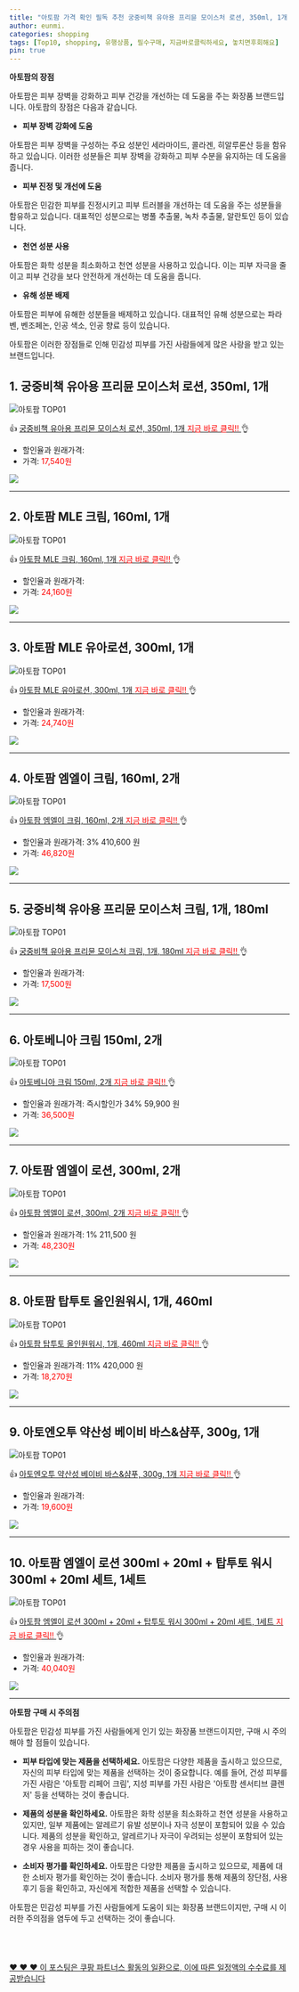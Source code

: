 ```yaml
---
title: "아토팜 가격 확인 필독 추천 궁중비책 유아용 프리뮨 모이스처 로션, 350ml, 1개 비교 장점 구매가이드"
author: eunmi.
categories: shopping
tags: [Top10, shopping, 유행상품, 필수구매, 지금바로클릭하세요, 놓치면후회해요]
pin: true
---
```

**아토팜의 장점**

아토팜은 피부 장벽을 강화하고 피부 건강을 개선하는 데 도움을 주는 화장품 브랜드입니다. 아토팜의 장점은 다음과 같습니다.

* **피부 장벽 강화에 도움**

아토팜은 피부 장벽을 구성하는 주요 성분인 세라마이드, 콜라겐, 히알루론산 등을 함유하고 있습니다. 이러한 성분들은 피부 장벽을 강화하고 피부 수분을 유지하는 데 도움을 줍니다.

* **피부 진정 및 개선에 도움**

아토팜은 민감한 피부를 진정시키고 피부 트러블을 개선하는 데 도움을 주는 성분들을 함유하고 있습니다. 대표적인 성분으로는 병풀 추출물, 녹차 추출물, 알란토인 등이 있습니다.

* **천연 성분 사용**

아토팜은 화학 성분을 최소화하고 천연 성분을 사용하고 있습니다. 이는 피부 자극을 줄이고 피부 건강을 보다 안전하게 개선하는 데 도움을 줍니다.

* **유해 성분 배제**

아토팜은 피부에 유해한 성분들을 배제하고 있습니다. 대표적인 유해 성분으로는 파라벤, 벤조페논, 인공 색소, 인공 향료 등이 있습니다.

아토팜은 이러한 장점들로 인해 민감성 피부를 가진 사람들에게 많은 사랑을 받고 있는 브랜드입니다.

   

## 1. 궁중비책 유아용 프리뮨 모이스처 로션, 350ml, 1개

![아토팜 TOP01](https://thumbnail10.coupangcdn.com/thumbnails/remote/230x230ex/image/retail/images/2023/04/17/14/6/f69a460b-01b7-4f35-ac90-42981bceefca.jpg)


👍 [궁중비책 유아용 프리뮨 모이스처 로션, 350ml, 1개 <font color=red> 지금 바로 클릭!! </font> ](https://link.coupang.com/re/AFFSDP?lptag=AF3617701&subid=GithubCoopas&pageKey=7273779872&traceid=V0-153&itemId=14296417327&vendorItemId=85694518849) 👌 


- 할인율과 원래가격: 
- 가격: <span style='color:red'>17,540원</span>

[![](/discount_price.png)](https://link.coupang.com/re/AFFSDP?lptag=AF3617701&subid=GithubCoopas&pageKey=7273779872&traceid=V0-153&itemId=14296417327&vendorItemId=85694518849)

---


   

## 2. 아토팜 MLE 크림, 160ml, 1개

![아토팜 TOP01](https://thumbnail10.coupangcdn.com/thumbnails/remote/230x230ex/image/retail/images/1331424713366067-acdefba1-3dfe-4b6d-b939-250b1d19dc9d.png)


👍 [아토팜 MLE 크림, 160ml, 1개 <font color=red> 지금 바로 클릭!! </font> ](https://link.coupang.com/re/AFFSDP?lptag=AF3617701&subid=GithubCoopas&pageKey=4876504068&traceid=V0-153&itemId=6344300616&vendorItemId=3066623754) 👌 


- 할인율과 원래가격: 
- 가격: <span style='color:red'>24,160원</span>

[![](/discount_price.png)](https://link.coupang.com/re/AFFSDP?lptag=AF3617701&subid=GithubCoopas&pageKey=4876504068&traceid=V0-153&itemId=6344300616&vendorItemId=3066623754)

---


   

## 3. 아토팜 MLE 유아로션, 300ml, 1개

![아토팜 TOP01](https://thumbnail10.coupangcdn.com/thumbnails/remote/230x230ex/image/retail/images/2533239866606246-b500c1c5-af19-462e-8410-1bb6b3fe940e.jpg)


👍 [아토팜 MLE 유아로션, 300ml, 1개 <font color=red> 지금 바로 클릭!! </font> ](https://link.coupang.com/re/AFFSDP?lptag=AF3617701&subid=GithubCoopas&pageKey=9688432&traceid=V0-153&itemId=42798230&vendorItemId=3066623756) 👌 


- 할인율과 원래가격: 
- 가격: <span style='color:red'>24,740원</span>

[![](/discount_price.png)](https://link.coupang.com/re/AFFSDP?lptag=AF3617701&subid=GithubCoopas&pageKey=9688432&traceid=V0-153&itemId=42798230&vendorItemId=3066623756)

---


   

## 4. 아토팜 엠엘이 크림, 160ml, 2개

![아토팜 TOP01](https://thumbnail7.coupangcdn.com/thumbnails/remote/230x230ex/image/retail/images/c7ac358f-932a-4d2f-9744-5500e3a092e07274997642143777539.png)


👍 [아토팜 엠엘이 크림, 160ml, 2개 <font color=red> 지금 바로 클릭!! </font> ](https://link.coupang.com/re/AFFSDP?lptag=AF3617701&subid=GithubCoopas&pageKey=4876504068&traceid=V0-153&itemId=18336200853&vendorItemId=85480600252) 👌 


- 할인율과 원래가격: 3%  410,600   원
- 가격: <span style='color:red'>46,820원</span>

[![](/discount_price.png)](https://link.coupang.com/re/AFFSDP?lptag=AF3617701&subid=GithubCoopas&pageKey=4876504068&traceid=V0-153&itemId=18336200853&vendorItemId=85480600252)

---


   

## 5. 궁중비책 유아용 프리뮨 모이스처 크림, 1개, 180ml

![아토팜 TOP01](https://thumbnail10.coupangcdn.com/thumbnails/remote/230x230ex/image/retail/images/2023/04/17/14/7/e8fa9bda-98e6-4f67-a0d4-d98fd3ade15b.jpg)


👍 [궁중비책 유아용 프리뮨 모이스처 크림, 1개, 180ml <font color=red> 지금 바로 클릭!! </font> ](https://link.coupang.com/re/AFFSDP?lptag=AF3617701&subid=GithubCoopas&pageKey=7320810461&traceid=V0-153&itemId=18556761917&vendorItemId=85694518749) 👌 


- 할인율과 원래가격: 
- 가격: <span style='color:red'>17,500원</span>

[![](/discount_price.png)](https://link.coupang.com/re/AFFSDP?lptag=AF3617701&subid=GithubCoopas&pageKey=7320810461&traceid=V0-153&itemId=18556761917&vendorItemId=85694518749)

---


   

## 6. 아토베니아 크림 150ml, 2개

![아토팜 TOP01](https://thumbnail7.coupangcdn.com/thumbnails/remote/230x230ex/image/vendor_inventory/4900/257474eb0f6daa7b2c2f7caee643c2c162694f3ce7499833204bb97ca9e0.jpg)


👍 [아토베니아 크림 150ml, 2개 <font color=red> 지금 바로 클릭!! </font> ](https://link.coupang.com/re/AFFSDP?lptag=AF3617701&subid=GithubCoopas&pageKey=136280693&traceid=V0-153&itemId=2370686726&vendorItemId=3805150537) 👌 


- 할인율과 원래가격: 즉시할인가 34%  59,900   원
- 가격: <span style='color:red'>36,500원</span>

[![](/discount_price.png)](https://link.coupang.com/re/AFFSDP?lptag=AF3617701&subid=GithubCoopas&pageKey=136280693&traceid=V0-153&itemId=2370686726&vendorItemId=3805150537)

---


   

## 7. 아토팜 엠엘이 로션, 300ml, 2개

![아토팜 TOP01](https://thumbnail7.coupangcdn.com/thumbnails/remote/230x230ex/image/retail/images/4d5c6e84-a7e3-47f9-b60d-f59c3b10c89b7913193552859591960.png)


👍 [아토팜 엠엘이 로션, 300ml, 2개 <font color=red> 지금 바로 클릭!! </font> ](https://link.coupang.com/re/AFFSDP?lptag=AF3617701&subid=GithubCoopas&pageKey=9688432&traceid=V0-153&itemId=18336201429&vendorItemId=85480600692) 👌 


- 할인율과 원래가격: 1%  211,500   원
- 가격: <span style='color:red'>48,230원</span>

[![](/discount_price.png)](https://link.coupang.com/re/AFFSDP?lptag=AF3617701&subid=GithubCoopas&pageKey=9688432&traceid=V0-153&itemId=18336201429&vendorItemId=85480600692)

---


   

## 8. 아토팜 탑투토 올인원워시, 1개, 460ml

![아토팜 TOP01](https://thumbnail10.coupangcdn.com/thumbnails/remote/230x230ex/image/retail/images/3669928634309558-b4dd27c1-d4cf-4d4c-8e49-62cd6c38be65.jpg)


👍 [아토팜 탑투토 올인원워시, 1개, 460ml <font color=red> 지금 바로 클릭!! </font> ](https://link.coupang.com/re/AFFSDP?lptag=AF3617701&subid=GithubCoopas&pageKey=5509226394&traceid=V0-153&itemId=12160080455&vendorItemId=3068306207) 👌 


- 할인율과 원래가격: 11%  420,000   원
- 가격: <span style='color:red'>18,270원</span>

[![](/discount_price.png)](https://link.coupang.com/re/AFFSDP?lptag=AF3617701&subid=GithubCoopas&pageKey=5509226394&traceid=V0-153&itemId=12160080455&vendorItemId=3068306207)

---


   

## 9. 아토엔오투 약산성 베이비 바스&샴푸, 300g, 1개

![아토팜 TOP01](https://thumbnail9.coupangcdn.com/thumbnails/remote/230x230ex/image/vendor_inventory/942d/9ed9a999effaa5c46315796bef552a5fedbae00b5f64ade2ed1225da8a34.jpg)


👍 [아토엔오투 약산성 베이비 바스&샴푸, 300g, 1개 <font color=red> 지금 바로 클릭!! </font> ](https://link.coupang.com/re/AFFSDP?lptag=AF3617701&subid=GithubCoopas&pageKey=6187677&traceid=V0-153&itemId=27654856&vendorItemId=83682941084) 👌 


- 할인율과 원래가격: 
- 가격: <span style='color:red'>19,600원</span>

[![](/discount_price.png)](https://link.coupang.com/re/AFFSDP?lptag=AF3617701&subid=GithubCoopas&pageKey=6187677&traceid=V0-153&itemId=27654856&vendorItemId=83682941084)

---


   

## 10. 아토팜 엠엘이 로션 300ml + 20ml + 탑투토 워시 300ml + 20ml 세트, 1세트

![아토팜 TOP01](https://thumbnail8.coupangcdn.com/thumbnails/remote/230x230ex/image/retail/images/12113784167694997-0ae395ce-16c8-4fd8-a583-7fe0183a0016.jpg)


👍 [아토팜 엠엘이 로션 300ml + 20ml + 탑투토 워시 300ml + 20ml 세트, 1세트 <font color=red> 지금 바로 클릭!! </font> ](https://link.coupang.com/re/AFFSDP?lptag=AF3617701&subid=GithubCoopas&pageKey=5435166877&traceid=V0-153&itemId=8248540726&vendorItemId=75536531357) 👌 


- 할인율과 원래가격: 
- 가격: <span style='color:red'>40,040원</span>

[![](/discount_price.png)](https://link.coupang.com/re/AFFSDP?lptag=AF3617701&subid=GithubCoopas&pageKey=5435166877&traceid=V0-153&itemId=8248540726&vendorItemId=75536531357)

---
**아토팜 구매 시 주의점**

아토팜은 민감성 피부를 가진 사람들에게 인기 있는 화장품 브랜드이지만, 구매 시 주의해야 할 점들이 있습니다.

* **피부 타입에 맞는 제품을 선택하세요.** 아토팜은 다양한 제품을 출시하고 있으므로, 자신의 피부 타입에 맞는 제품을 선택하는 것이 중요합니다. 예를 들어, 건성 피부를 가진 사람은 '아토팜 리페어 크림', 지성 피부를 가진 사람은 '아토팜 센서티브 클렌저' 등을 선택하는 것이 좋습니다.

* **제품의 성분을 확인하세요.** 아토팜은 화학 성분을 최소화하고 천연 성분을 사용하고 있지만, 일부 제품에는 알레르기 유발 성분이나 자극 성분이 포함되어 있을 수 있습니다. 제품의 성분을 확인하고, 알레르기나 자극이 우려되는 성분이 포함되어 있는 경우 사용을 피하는 것이 좋습니다.

* **소비자 평가를 확인하세요.** 아토팜은 다양한 제품을 출시하고 있으므로, 제품에 대한 소비자 평가를 확인하는 것이 좋습니다. 소비자 평가를 통해 제품의 장단점, 사용 후기 등을 확인하고, 자신에게 적합한 제품을 선택할 수 있습니다.

아토팜은 민감성 피부를 가진 사람들에게 도움이 되는 화장품 브랜드이지만, 구매 시 이러한 주의점을 염두에 두고 선택하는 것이 좋습니다.<br><br><br><br><br> [ ❤ ❤ ❤ 이 포스팅은 쿠팡 파트너스 활동의 일환으로, 이에 따른 일정액의 수수료를 제공받습니다](https://link.coupang.com/a/bcEFyh)
